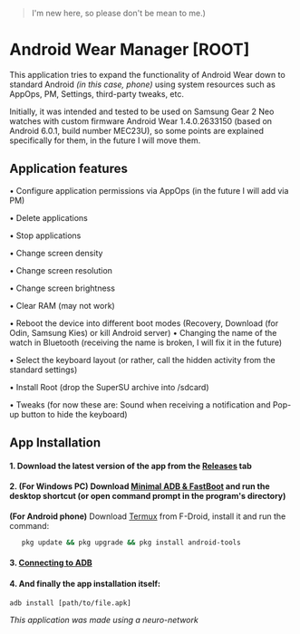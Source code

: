 > I'm new here, so please don't be mean to me.)

# Android Wear Manager [ROOT]
This application tries to expand the functionality of Android Wear down to standard Android *(in this case, phone)* using system resources such as AppOps, PM, Settings, third-party tweaks, etc.

Initially, it was intended and tested to be used on Samsung Gear 2 Neo watches with custom firmware Android Wear 1.4.0.2633150 (based on Android 6.0.1, build number MEC23U), so some points are explained specifically for them, in the future I will move them.
 
## Application features
• Configure application permissions via AppOps (in the future I will add via PM)

• Delete applications

• Stop applications

• Change screen density

• Change screen resolution 

• Change screen brightness

• Clear RAM (may not work)

• Reboot the device into different boot modes (Recovery, Download (for Odin, Samsung Kies) or kill Android server)
• Changing the name of the watch in Bluetooth (receiving the name is broken, I will fix it in the future)

• Select the keyboard layout (or rather, call the hidden activity from the standard settings)

• Install Root (drop the SuperSU archive into /sdcard)

• Tweaks (for now these are: Sound when receiving a notification and Pop-up button to hide the keyboard)


## App Installation

#### 1. Download the latest version of the app from the [Releases](https://github.com/NesterAnymator/AW-gear2-tools/releases) tab

#### 2. **(For Windows PC)** Download [Minimal ADB & FastBoot](https://androidfilehost.com/?fid=746010030569952951) and run the desktop shortcut (or open command prompt in the program's directory)

**(For Android phone)** Download [Termux](https://f-droid.org/ru/packages/com.termux) from F-Droid, install it and run the command:
```bash
   pkg update && pkg upgrade && pkg install android-tools
```
#### 3. [Connecting to ADB](...)
#### 4. And finally the app installation itself:
```ADB
adb install [path/to/file.apk]
```


*This application was made using a neuro-network*
